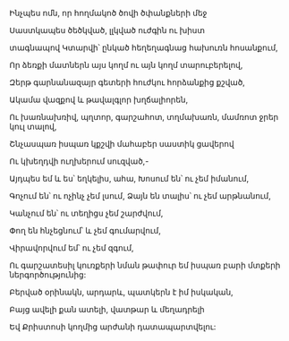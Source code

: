 Ինչպես ոմն, որ հողմակոծ ծովի ծփանքների մեջ


Սաստկապես ծեծկված, լլկված ուժգին ու խիստ


տագնապով Կտարվի՝ ընկած հեղեղագնաց հախուռն հոսանքում,


Որ ձեռքի մատներն այս կողմ ու այն կողմ տարուբերելով,


Զերթ գարնանազայր գետերի հուժկու հորձանքից քշված,


Ակամա վազքով և թավալգլոր խղճալիորեն,


Ու խառնախռիվ, պղտոր, գարշահոտ, տղմախառն, մամռոտ ջրեր կուլ տալով,


Շնչասպառ իսպառ կքշվի մահաբեր սաստիկ ցավերով


Ու կխեղդվի ուղխերում սուզված,-

Այդպես եմ և ես՝ եղկելիս, ահա, Խոսում են՝ ու չեմ իմանում,


Գոչում են՝ ու ոչինչ չեմ լսում, Ձայն են տալիս՝ ու չեմ արթնանում,


Կանչում են՝ ու տեղիցս չեմ շարժվում,


Փող են հնչեցնում՝ և չեմ գումարվում,


Վիրավորվում եմ՝ ու չեմ զգում,


Ու գարշատեսիլ կուռքերի նման թափուր եմ իսպառ բարի մտքերի ներգործությունից:


Բերված օրինակն, արդարև, պատկերն է իմ իսկական,


Բայց ավելի քան ատելի, վատթար և մեղադրելի


Եվ Քրիստոսի կողմից արժանի դատապարտվելու:
